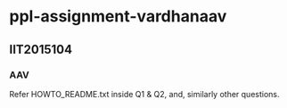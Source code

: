 # ppl-assignment-vardhanaav
## IIT2015104
### AAV
Refer HOWTO_README.txt inside Q1 & Q2, and, similarly other questions.  
